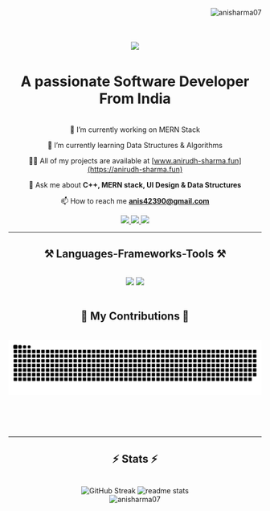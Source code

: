 <p align="right"> <img src="https://komarev.com/ghpvc/?username=anisharma07&label=Profile%20views&color=green&style=flat" alt="anisharma07" /> </p>
<h1 align="center">
    <img src="https://readme-typing-svg.herokuapp.com/?font=Righteous&size=35&center=true&vCenter=true&color=45F700&width=500&height=70&duration=4000&lines=Hi+There!+👋;+I'm+Anirudh+Sharma!;" />
</h1>
<h1 align="center">A passionate Software Developer From India</h1>
<br/>
<div align="center">
🔭 I’m currently working on MERN Stack
<br/>
  
🌱 I’m currently learning Data Structures & Algorithms


👨‍💻 All of my projects are available at [www.anirudh-sharma.fun](https://anirudh-sharma.fun)


💬 Ask me about **C++, MERN stack, UI Design & Data Structures**


📫 How to reach me **anis42390@gmail.com**
</div>
<div align="center"> 
  <a href="mailto:anis42390@gmail.com">
    <img src="https://img.shields.io/badge/Gmail-333333?style=for-the-badge&logo=gmail&logoColor=red" />
  </a>
  <a href="https://www.linkedin.com/in/anirudh-sharma-58ba29256" target="_blank">
    <img src="https://img.shields.io/badge/LinkedIn-0077B5?style=for-the-badge&logo=linkedin&logoColor=white" target="_blank" />
  </a>
  <a href="https://anirudh-sharma.fun" target="_blank">
     <img src="https://img.shields.io/badge/Portfolio-FF5722?style=for-the-badge&logo=todoist&logoColor=white" target="_blank" /> <!-- sqlite, safari, google-chrome are other good icon options -->
  </a>
</div>

<p align="left">
</p>

 <hr/>
 
<h2 align="center">⚒️ Languages-Frameworks-Tools ⚒️</h2>
<br/>
<div align="center">
    <img src="https://skillicons.dev/icons?i=react,nextjs,html,css,vscode,github,figma,tailwind,git" />
    <img src="https://skillicons.dev/icons?i=nodejs,javascript,typescript,express,firebase,mongodb,c,cpp,photoshop,illustrator" /><br>
</div>
<br/>
<div align="center">
  <h2>🐍 My Contributions 🐍</h2>
  <br>
  <img alt="snake eating my contributions" src="https://raw.githubusercontent.com/anisharma07/anisharma07/output/github-contribution-grid-snake-dark.svg" />
  
  <br/><br/><br/>
</div>
<hr/>

<h2 align="center">⚡ Stats ⚡</h2>
<br>
<div align=center>
  <img src="https://streak-stats.demolab.com?user=anisharma07&theme=react&hide_border=false&border_radius=6" alt="GitHub Streak" />
    <img width=390 src="https://github-readme-stats.vercel.app/api?username=anisharma07&show_icons=true&theme=react&rank_icon=github&border_radius=10" alt="readme stats" />
  <br/>
  <img src="https://github-readme-stats.vercel.app/api/top-langs?username=anisharma07&hide=HTML&langs_count=8&layout=compact&theme=react&border_radius=10&size_weight=0.5&count_weight=0.5&exclude_repo=github-readme-stats" alt="anisharma07" />
</div>

<br/>
